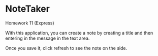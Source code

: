 # NoteTaker
Homework 11 (Express)

With this application, you can create a note by creating a title and then entering in the message in the text area. 

Once you save it, click refresh to see the note on the side. 
